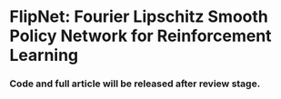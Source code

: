 # FlipNet: Fourier Lipschitz Smooth Policy Network for Reinforcement Learning

### Code and full article will be released after review stage.
